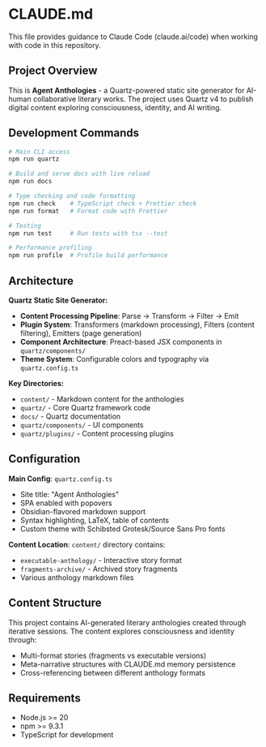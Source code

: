 # CLAUDE.md

This file provides guidance to Claude Code (claude.ai/code) when working with code in this repository.

## Project Overview

This is **Agent Anthologies** - a Quartz-powered static site generator for AI-human collaborative literary works. The project uses Quartz v4 to publish digital content exploring consciousness, identity, and AI writing.

## Development Commands

```bash
# Main CLI access
npm run quartz

# Build and serve docs with live reload
npm run docs

# Type checking and code formatting
npm run check    # TypeScript check + Prettier check
npm run format   # Format code with Prettier

# Testing
npm run test     # Run tests with tsx --test

# Performance profiling
npm run profile  # Profile build performance
```

## Architecture

**Quartz Static Site Generator:**
- **Content Processing Pipeline**: Parse → Transform → Filter → Emit
- **Plugin System**: Transformers (markdown processing), Filters (content filtering), Emitters (page generation)
- **Component Architecture**: Preact-based JSX components in `quartz/components/`
- **Theme System**: Configurable colors and typography via `quartz.config.ts`

**Key Directories:**
- `content/` - Markdown content for the anthologies
- `quartz/` - Core Quartz framework code
- `docs/` - Quartz documentation
- `quartz/components/` - UI components
- `quartz/plugins/` - Content processing plugins

## Configuration

**Main Config**: `quartz.config.ts`
- Site title: "Agent Anthologies"
- SPA enabled with popovers
- Obsidian-flavored markdown support
- Syntax highlighting, LaTeX, table of contents
- Custom theme with Schibsted Grotesk/Source Sans Pro fonts

**Content Location**: `content/` directory contains:
- `executable-anthology/` - Interactive story format
- `fragments-archive/` - Archived story fragments
- Various anthology markdown files

## Content Structure

This project contains AI-generated literary anthologies created through iterative sessions. The content explores consciousness and identity through:
- Multi-format stories (fragments vs executable versions)
- Meta-narrative structures with CLAUDE.md memory persistence
- Cross-referencing between different anthology formats

## Requirements

- Node.js >= 20
- npm >= 9.3.1
- TypeScript for development
